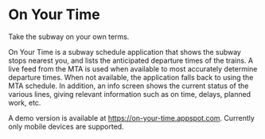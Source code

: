 # On Your Time
Take the subway on your own terms.

On Your Time is a subway schedule application that shows the subway stops nearest you, and lists the anticipated departure times of the trains. A live feed from the MTA is used when available to most accurately determine departure times. When not available, the application falls back to using the MTA schedule. In addition, an info screen shows the current status of the various lines, giving relevant information such as on time, delays, planned work, etc.

A demo version is available at https://on-your-time.appspot.com. Currently only mobile devices are supported.
